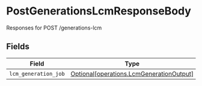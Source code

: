 # PostGenerationsLcmResponseBody

Responses for POST /generations-lcm


## Fields

| Field                                                                                      | Type                                                                                       | Required                                                                                   | Description                                                                                |
| ------------------------------------------------------------------------------------------ | ------------------------------------------------------------------------------------------ | ------------------------------------------------------------------------------------------ | ------------------------------------------------------------------------------------------ |
| `lcm_generation_job`                                                                       | [Optional[operations.LcmGenerationOutput]](../../models/operations/lcmgenerationoutput.md) | :heavy_minus_sign:                                                                         | N/A                                                                                        |